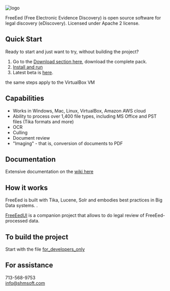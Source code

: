 ![logo](http://shmsoft.com/images/shmsoft.png)

FreeEed (Free Electronic Evidence Discovery) is open source software for legal discovery (eDiscovery). Licensed under Apache 2 license.

## Quick Start

Ready to start and just want to try, without building the project?

1. Go to the [Download section here](http://freeeed.org/index.php/download), download the complete pack.
2. [Install and run](https://github.com/shmsoft/FreeEed/wiki/FreeEed-Installation)
3. Latest beta is [here](https://shmsoft.s3.amazonaws.com/releases/freeeed_complete_pack-9.0.7.zip).

the same steps apply to the VirtualBox VM

## Capabilities

* Works in Windows, Mac, Linux, VirtualBox, Amazon AWS cloud
* Ability to process over 1,400 file types, including MS Office and PST files (Tika formats and more)
* OCR
* Culling
* Document review
* "Imaging" - that is, conversion of documents to PDF

## Documentation

Extensive documentation on the [wiki here](https://github.com/markkerzner/FreeEed/wiki)

## How it works

FreeEed is built with Tika, Lucene, Solr and embodies best practices in Big Data systems. .

[FreeEedUI](https://github.com/markkerzner/FreeEedUI) is a companion project that allows to do legal review of FreeEed-processed data. 

## To build the project

Start with the file [for_developers_only](https://github.com/markkerzner/FreeEed/blob/master/freeeed-processing/for_developers_only)
## For assistance

713-568-9753  
info@shmsoft.com
